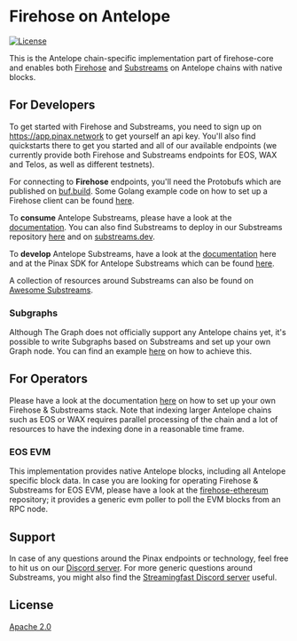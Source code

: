 # Firehose on Antelope

[![License](https://img.shields.io/badge/License-Apache%202.0-blue.svg)](https://opensource.org/licenses/Apache-2.0)

This is the Antelope chain-specific implementation part of firehose-core and enables both
[Firehose](https://firehose.streamingfast.io/introduction/firehose-overview)
and [Substreams](https://substreams.streamingfast.io) on Antelope chains with native blocks.

## For Developers

To get started with Firehose and Substreams, you need to sign up on https://app.pinax.network to get yourself an api
key. You'll also find quickstarts there to get you started and all of our available endpoints (we currently provide both
Firehose and Substreams endpoints for EOS, WAX and Telos, as well as different testnets).

For connecting to **Firehose** endpoints, you'll need the Protobufs which are published on
[buf.build](https://buf.build/pinax/firehose-antelope/docs/main). Some Golang example code on how to set up a Firehose
client can be found [here](https://github.com/pinax-network/firehose-examples-go).

To **consume** Antelope Substreams, please have a look at the
[documentation](https://substreams.streamingfast.io/documentation/consume). You can also find Substreams to deploy in
our Substreams repository [here](https://github.com/pinax-network/substreams) and on
[substreams.dev](https://substreams.dev).

To **develop** Antelope Substreams, have a look at
the [documentation](https://substreams.streamingfast.io/documentation/develop) here and at the Pinax SDK for Antelope
Substreams which can be found [here](https://github.com/pinax-network/substreams-antelope).

A collection of resources around Substreams can also be found
on [Awesome Substreams](https://github.com/pinax-network/awesome-substreams).

### Subgraphs

Although The Graph does not officially support any Antelope chains yet, it's possible to write Subgraphs based on
Substreams and set up your own Graph node. You can find an
example [here](https://github.com/pinax-network/eosio.token-subgraph) on how to achieve this.

## For Operators

Please have a look at the documentation [here](https://firehose.streamingfast.io) on how to set up your own Firehose &
Substreams stack. Note that indexing larger Antelope chains such as EOS or WAX requires parallel processing of the chain
and a lot of resources to have the indexing done in a reasonable time frame.

### EOS EVM

This implementation provides native Antelope blocks, including all Antelope specific block data. In case you are looking
for operating Firehose & Substreams for EOS EVM, please have a look at
the [firehose-ethereum](https://github.com/streamingfast/firehose-ethereum) repository; it provides a generic evm poller
to poll the EVM blocks from an RPC node.

## Support

In case of any questions around the Pinax endpoints or technology, feel free to hit us on
our [Discord server](https://discord.gg/pinax). For more generic questions around Substreams, you might also find the
[Streamingfast Discord server](https://discord.gg/jZwqxJAvRs) useful.

## License

[Apache 2.0](LICENSE)
